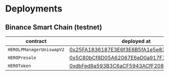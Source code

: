 # Deployments

## Binance Smart Chain (testnet)

| contract | deployed at | transaction hash |  
| --- | --- | --- |
| `HEROLPManagerUniswapV2` | [0x25FA1836187E3E6f3E6B5fA1e5e83c7a98e8aBa3](https://testnet.bscscan.com/address/0x25FA1836187E3E6f3E6B5fA1e5e83c7a98e8aBa3) | [0xd4b03aa63516bdc8cff3e8de9d7ed0ca51daa0f437cdede0c71f6c12da8c2746](https://testnet.bscscan.com/tx/0xd4b03aa63516bdc8cff3e8de9d7ed0ca51daa0f437cdede0c71f6c12da8c2746) |
| `HEROPresale` | [0x5C80bCf8D05A62067E6eD0a917F7Bf06F7137E23](https://testnet.bscscan.com/address/0x5C80bCf8D05A62067E6eD0a917F7Bf06F7137E23) | [0xdecdb320f8712c91dd3adba2f2ee9f485da3c058171a6d755a75ccc3a16ad54f](https://testnet.bscscan.com/tx/0xdecdb320f8712c91dd3adba2f2ee9f485da3c058171a6d755a75ccc3a16ad54f) |
| `HEROToken` | [0xdbFed9a593B3C6aCF5943ACfF208769c6D8fE5fF](https://testnet.bscscan.com/address/0xdbFed9a593B3C6aCF5943ACfF208769c6D8fE5fF) | [0x05baa6729592057d69acd23c748cfb12bda0fa1713e2b988abba1ea2fc496750](https://testnet.bscscan.com/tx/0x05baa6729592057d69acd23c748cfb12bda0fa1713e2b988abba1ea2fc496750) |

